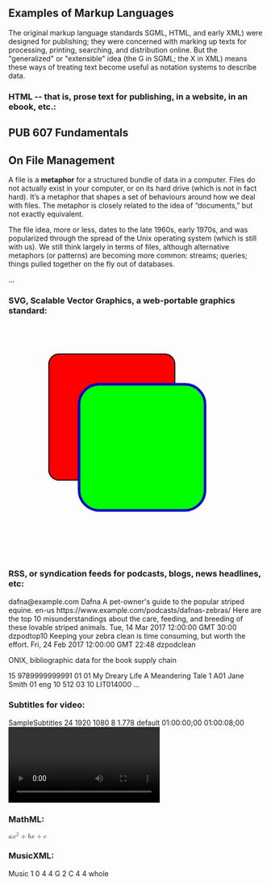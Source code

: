 ## Examples of Markup Languages

The original markup language standards SGML, HTML, and early XML) were designed for publishing; they were concerned with marking up texts for processing, printing, searching, and distribution online. But the "generalized" or "extensible" idea (the G in SGML; the X in XML) means these ways of treating text become useful as notation systems to describe data.


### **HTML** -- that is, prose text for publishing, in a website, in an ebook, etc.:

<html>
  <body>
    <section id="pub-607-fundamentals" class="level1">
      <h1>PUB 607 Fundamentals</h1>
      <section id="on-file-management" class="level2">
        <h2>On File Management</h2>
        <p>A file is a <strong>metaphor</strong> for a structured bundle of data in a computer. Files do not actually exist in your computer, or on its hard drive (which is not in fact hard). It’s a metaphor that shapes a set of behaviours around how we deal with files. The metaphor is closely related to the idea of “documents,” but not exactly equivalent.</p>
        <p>The file idea, more or less, dates to the late 1960s, early 1970s, and was popularized through the spread of the Unix operating system (which is still with us). We still think largely in terms of files, although alternative metaphors (or patterns) are becoming more common: streams; queries; things pulled together on the fly out of databases.</p>
        ...


### SVG, Scalable Vector Graphics, a web-portable graphics standard:

<svg width="467" height="462">
  <rect x="80" y="60" width="250" height="250" rx="20"
      style="fill:#ff0000; stroke:#000000;stroke-width:2px;" />
  <rect x="140" y="120" width="250" height="250" rx="40"
      style="fill:#0000ff; stroke:#000000; stroke-width:2px;
      fill-opacity:0.7;" />
  <rect x="140" y="120" width="250" height="250" rx="40"
      style="fill:#00ff00; stroke:#0000cc; stroke-width:5px;
      fill-opacity:1.0;" />
</svg>


### RSS, or syndication feeds for podcasts, blogs, news headlines, etc:

<rss version="2.0">
  <channel>
    <title>Dafna's Zebra Podcast</title>
    <itunes:owner>
        <itunes:email>dafna@example.com</itunes:email>
    </itunes:owner>
    <itunes:author>Dafna</itunes:author>
    <description>A pet-owner's guide to the popular striped equine.</description>
    <language>en-us</language>
    <link>https://www.example.com/podcasts/dafnas-zebras/</link>
    <item>
      <title>Top 10 myths about caring for a zebra</title>
      <description>Here are the top 10 misunderstandings about the care, feeding, and breeding of these lovable striped animals.</description>
      <pubDate>Tue, 14 Mar 2017 12:00:00 GMT</pubDate>
      <enclosure url="https://www.example.com/podcasts/dafnas-zebras/audio/toptenmyths.mp3"
                 type="audio/mpeg" length="34216300"/>
      <itunes:duration>30:00</itunes:duration>
      <guid isPermaLink="false">dzpodtop10</guid>
    </item>
    <item>
      <title>Keeping those stripes neat and clean</title>
      <description>Keeping your zebra clean is time consuming, but worth the effort.</description>
      <pubDate>Fri, 24 Feb 2017 12:00:00 GMT</pubDate>
      <enclosure url="https://www.example.com/podcasts/dafnas-zebras/audio/cleanstripes.mp3"
                 type="audio/mpeg" length="26004388"/>
      <itunes:duration>22:48</itunes:duration>
      <guid>dzpodclean</guid>
    </item>
  </channel>
</rss>

ONIX, bibliographic data for the book supply chain

<ONIXMessage release="3.0">
  <Product>
    <ProductIdentifier>
      <ProductIDType>15</ProductIDType>
      <IDValue>9789999999991</IDValue>
    </ProductIdentifier>
    <DescriptiveDetail>
      <TitleDetail>
        <TitleType>01</TitleType>
        <TitleElement>
          <TitleElementLevel>01</TitleElementLevel>
          <TitleText>My Dreary Life</TitleText>
          <Subtitle>A Meandering Tale</Subtitle>
        </TitleElement>
      </TitleDetail>
      <Contributor>
        <SequenceNumber>1</SequenceNumber>
        <ContributorRole>A01</ContributorRole>
        <PersonName>Jane Smith</PersonName>
      </Contributor>
      <Language>
        <LanguageRole>01</LanguageRole>
        <LanguageCode>eng</LanguageCode>
      </Language>
      <Extent>
        <ExtentType>10</ExtentType>
        <ExtentValue>512</ExtentValue>
        <ExtentUnit>03</ExtentUnit>
      </Extent>
      <Subject>
        <MainSubject/>
        <SubjectSchemeIdentifier>10</SubjectSchemeIdentifier>
        <SubjectCode>LIT014000</SubjectCode>
        </Subject>
        ...

### Subtitles for video:

<subtitle version="1">
  <name>SampleSubtitles</name>
  <rate>24</rate>
  <resolution>
    <width>1920</width>
    <height>1080</height>
    <depth>8</depth>
    <aspect>1.778</aspect>
    <scanformat>default</scanformat>
  </resolution>
  <timecode>
    <start>01:00:00;00</start>
    <end>01:00:08;00</end>
  </timecode>
  <video>
    <title>
      <start>01:00:01;00</start>
      <end>01:00:02;00</end>
      <text>This is a subtitle string</text>
      <vertical>0</vertical>
      <horizontal>0</horizontal>
    </title>
    <title>
      <start>01:00:03;00</start>
      <end>01:00:04;00</end>
      <text>This is another subtitle string</text>
      <vertical>100</vertical>
      <horizontal>100</horizontal>
    </title>
    <title>
      <start>01:00:05;00</start>
      <end>01:00:06;02</end>
      <text>This is a third subtitle string</text>
      <vertical>-100</vertical>
      <horizontal>-200</horizontal>
    </title>
  </video>
</subtitle>

### MathML:

  <math xmlns="http://www.w3.org/1998/Math/MathML">
    <mi>a</mi>
    <msup>
      <mi>x</mi>
      <mn>2</mn>
    </msup>
    <mo>+</mo>
    <mi>b</mi>
    <mi>x</mi>
    <mo>+</mo>
    <mi>c</mi>
  </math>


### MusicXML: 

<score-partwise version="4.0">
  <part-list>
    <score-part id="P1">
      <part-name>Music</part-name>
    </score-part>
  </part-list>
  <part id="P1">
    <measure number="1">
      <attributes>
        <divisions>1</divisions>
        <key>
          <fifths>0</fifths>
        </key>
        <time>
          <beats>4</beats>
          <beat-type>4</beat-type>
        </time>
        <clef>
          <sign>G</sign>
          <line>2</line>
        </clef>
      </attributes>
      <note>
        <pitch>
          <step>C</step>
          <octave>4</octave>
        </pitch>
        <duration>4</duration>
        <type>whole</type>
      </note>
    </measure>
  </part>
</score-partwise>

